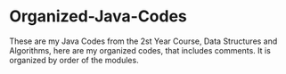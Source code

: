 # Organized-Java-Codes
These are my Java Codes from the 2st Year Course, Data Structures and Algorithms, here are my organized codes, that includes comments. It is organized by order of the modules.
